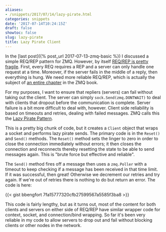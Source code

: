 ```yaml
---
aliases:
- /snippets/2017/07/14/lazy-pirate.html
categories: snippets
date: '2017-07-14T10:24:15Z'
draft: false
showtoc: false
slug: lazy-pirate
title: Lazy Pirate Client
---
```


In the [last post]({% post_url 2017-07-13-zmq-basic %}) I discussed a simple REQ/REP pattern for ZMQ. However, by itself [REQ/REP is pretty fragile](http://dbeck.github.io/5-lessons-learnt-from-choosing-zeromq-and-protobuf/). First, every REQ requires a REP and a server can only handle one request at a time. Moreover, if the server fails in the middle of a reply, then everything is hung. We need more reliable REQ/REP, which is actually the subject of [an entire chapter](http://zguide.zeromq.org/page:all#toc86) in the ZMQ book.

For my purposes, I want to ensure that repliers (servers) can fail without taking out the client. The server can simply `sock.Send(zmq.DONTWAIT)` to deal with clients that dropout before the communication is complete. Server failure is a bit more difficult to deal with, however. Client side reliability is based on timeouts and retries, dealing with failed messages. ZMQ calls this the [Lazy Pirate Pattern](http://zguide.zeromq.org/page:all#Client-Side-Reliability-Lazy-Pirate-Pattern).

This is a pretty big chunk of code, but it creates a `Client` object that wraps a socket and performs lazy pirate sends. The primary code is in the `Reset()` and `Send()` methods. The `Reset()` method sets the linger to zero in order to close the connection immediately without errors; it then closes the connection and reconnects thereby resetting the state to be able to send messages again. This is "brute force but effective and reliable".

The `Send()` method fires off a message then uses a `zmq.Poller` with a timeout to keep checking if a message has been received in that time limit. If it was successful, then great! Otherwise we decrement our retries and try again. If we're out of retries there is nothing to do but return an error. The code is here:

{{< gist bbengfort 7fa15777320cfb27599567a5585f3ba8 >}}

This code is fairly lengthy, but as it turns out, most of the content for both clients and servers on either side of REQ/REP have similar wrapper code for context, socket, and connection/bind wrapping. So far it's been very reliable in my code to allow servers to drop out and fail without blocking clients or other nodes in the network.

